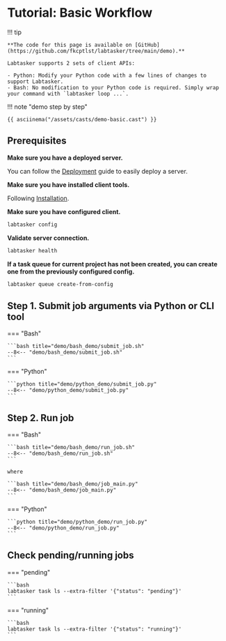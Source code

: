 # Tutorial: Basic Workflow

!!! tip

    **The code for this page is available on [GitHub](https://github.com/fkcptlst/labtasker/tree/main/demo).**

    Labtasker supports 2 sets of client APIs:

    - Python: Modify your Python code with a few lines of changes to support Labtasker.
    - Bash: No modification to your Python code is required. Simply wrap your command with `labtasker loop ...`.


!!! note "demo step by step"

    {{ asciinema("/assets/casts/demo-basic.cast") }}

## Prerequisites

**Make sure you have a deployed server.**

You can follow the [Deployment](../install/deployment.md) guide to easily deploy a server.

**Make sure you have installed client tools.**

Following [Installation](../install/install.md).

**Make sure you have configured client.**

```bash
labtasker config
```

**Validate server connection.**

```bash
labtasker health
```

**If a task queue for current project has not been created,
you can create one from the previously configured config.**

```bash
labtasker queue create-from-config
```

## Step 1. Submit job arguments via Python or CLI tool

=== "Bash"

    ```bash title="demo/bash_demo/submit_job.sh"
    --8<-- "demo/bash_demo/submit_job.sh"
    ```

=== "Python"

    ```python title="demo/python_demo/submit_job.py"
    --8<-- "demo/python_demo/submit_job.py"
    ```

## Step 2. Run job

=== "Bash"

    ```bash title="demo/bash_demo/run_job.sh"
    --8<-- "demo/bash_demo/run_job.sh"
    ```

    where

    ```bash title="demo/bash_demo/job_main.py"
    --8<-- "demo/bash_demo/job_main.py"
    ```

=== "Python"

    ```python title="demo/python_demo/run_job.py"
    --8<-- "demo/python_demo/run_job.py"
    ```

## Check pending/running jobs

=== "pending"

    ```bash
    labtasker task ls --extra-filter '{"status": "pending"}'
    ```

=== "running"

    ```bash
    labtasker task ls --extra-filter '{"status": "running"}'
    ```
